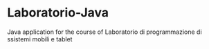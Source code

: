 # Laboratorio-Java
Java application for the course of Laboratorio di programmazione di ssistemi mobili e tablet

